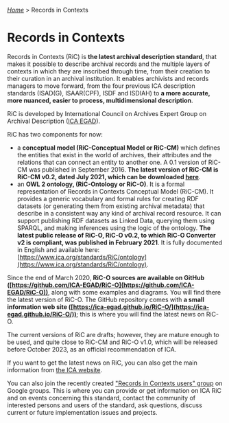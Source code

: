 [_Home_](index.html) > Records in Contexts


# Records in Contexts

Records in Contexts (RiC) is __the latest archival description standard__, that makes it possible to describe archival records and the multiple layers of contexts in which they are inscribed through time, from their creation to their curation in an archival institution. It enables archivists and records managers to move forward, from the four previous ICA description standards (ISAD(G), ISAAR(CPF), ISDF and ISDIAH) to __a more accurate, more nuanced, easier to process, multidimensional description__.

RiC is developed by International Council on Archives Expert Group on Archival Description ([ICA EGAD](https://www.ica.org/en/about-egad)).

RiC has two components for now:

- a __conceptual model (RiC-Conceptual Model or RiC-CM)__ which defines the entities that exist in the world of archives, their attributes and the relations that can connect an entity to another one. A 0.1 version of RiC-CM was published in September 2016. __The latest version of RiC-CM is RiC-CM v0.2, dated July 2021, which can be downloaded [here](https://www.ica.org/sites/default/files/ric-cm-02_july2021_0.pdf)__.
- an __OWL 2 ontology, (RiC-Ontology or RiC-O)__. It is a formal representation of Records in Contexts Conceptual Model (RiC-CM). It provides a generic vocabulary and formal rules for creating RDF datasets (or generating them from existing archival metadata) that describe in a consistent way any kind of archival record resource. It can support publishing RDF datasets as Linked Data, querying them using SPARQL, and making inferences using the logic of the ontology. __The latest public release of RiC-O, RiC-O v0.2, to which RiC-O Converter v2 is compliant, was published in February 2021__. It is fully documented in English and available here: [https://www.ica.org/standards/RiC/ontology](https://www.ica.org/standards/RiC/ontology).

Since the end of March 2020, __RiC-O sources are available on GitHub ([https://github.com/ICA-EGAD/RiC-O](https://github.com/ICA-EGAD/RiC-O))__, along with some examples and diagrams. You will find there the latest version of RiC-O. The GitHub repository comes with __a small information web site ([https://ica-egad.github.io/RiC-O/](https://ica-egad.github.io/RiC-O/))__; this is where you will find the latest news on RiC-O.

The current versions of RiC are drafts; however, they are mature enough to be used, and quite close to RiC-CM and RiC-O v1.0, which will be released before October 2023, as an official recommendation of ICA.

If you want to get the latest news on RiC, you can also get the main information from [the ICA website](https://www.ica.org/en).

You can also join the recently created ["Records in Contexts users" group](https://groups.google.com/g/Records_in_Contexts_users) on Google groups. This is where you can provide or get information on ICA RiC and on events concerning this standard, contact the community of interested persons and users of the standard, ask questions, discuss current or future implementation issues and projects.


